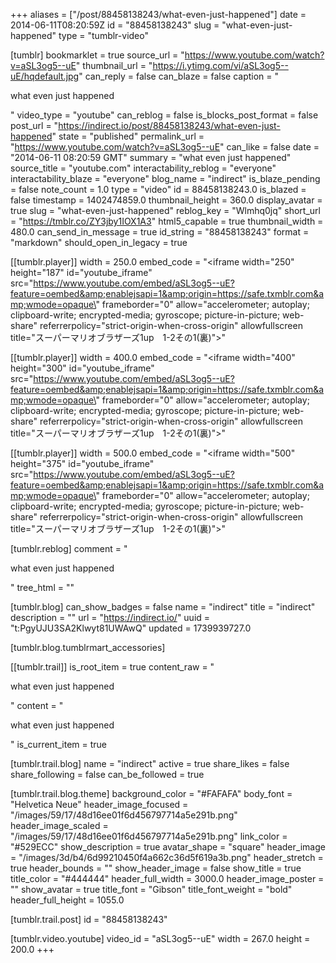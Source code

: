 +++
aliases = ["/post/88458138243/what-even-just-happened"]
date = 2014-06-11T08:20:59Z
id = "88458138243"
slug = "what-even-just-happened"
type = "tumblr-video"

[tumblr]
bookmarklet = true
source_url = "https://www.youtube.com/watch?v=aSL3og5--uE"
thumbnail_url = "https://i.ytimg.com/vi/aSL3og5--uE/hqdefault.jpg"
can_reply = false
can_blaze = false
caption = "<p>what even just happened</p>"
video_type = "youtube"
can_reblog = false
is_blocks_post_format = false
post_url = "https://indirect.io/post/88458138243/what-even-just-happened"
state = "published"
permalink_url = "https://www.youtube.com/watch?v=aSL3og5--uE"
can_like = false
date = "2014-06-11 08:20:59 GMT"
summary = "what even just happened"
source_title = "youtube.com"
interactability_reblog = "everyone"
interactability_blaze = "everyone"
blog_name = "indirect"
is_blaze_pending = false
note_count = 1.0
type = "video"
id = 88458138243.0
is_blazed = false
timestamp = 1402474859.0
thumbnail_height = 360.0
display_avatar = true
slug = "what-even-just-happened"
reblog_key = "Wlmhq0jq"
short_url = "https://tmblr.co/ZY3jby1IOX1A3"
html5_capable = true
thumbnail_width = 480.0
can_send_in_message = true
id_string = "88458138243"
format = "markdown"
should_open_in_legacy = true

[[tumblr.player]]
width = 250.0
embed_code = "<iframe width=\"250\" height=\"187\"  id=\"youtube_iframe\" src=\"https://www.youtube.com/embed/aSL3og5--uE?feature=oembed&amp;enablejsapi=1&amp;origin=https://safe.txmblr.com&amp;wmode=opaque\" frameborder=\"0\" allow=\"accelerometer; autoplay; clipboard-write; encrypted-media; gyroscope; picture-in-picture; web-share\" referrerpolicy=\"strict-origin-when-cross-origin\" allowfullscreen title=\"スーパーマリオブラザーズ1up　1-2その1(裏)\"></iframe>"

[[tumblr.player]]
width = 400.0
embed_code = "<iframe width=\"400\" height=\"300\"  id=\"youtube_iframe\" src=\"https://www.youtube.com/embed/aSL3og5--uE?feature=oembed&amp;enablejsapi=1&amp;origin=https://safe.txmblr.com&amp;wmode=opaque\" frameborder=\"0\" allow=\"accelerometer; autoplay; clipboard-write; encrypted-media; gyroscope; picture-in-picture; web-share\" referrerpolicy=\"strict-origin-when-cross-origin\" allowfullscreen title=\"スーパーマリオブラザーズ1up　1-2その1(裏)\"></iframe>"

[[tumblr.player]]
width = 500.0
embed_code = "<iframe width=\"500\" height=\"375\"  id=\"youtube_iframe\" src=\"https://www.youtube.com/embed/aSL3og5--uE?feature=oembed&amp;enablejsapi=1&amp;origin=https://safe.txmblr.com&amp;wmode=opaque\" frameborder=\"0\" allow=\"accelerometer; autoplay; clipboard-write; encrypted-media; gyroscope; picture-in-picture; web-share\" referrerpolicy=\"strict-origin-when-cross-origin\" allowfullscreen title=\"スーパーマリオブラザーズ1up　1-2その1(裏)\"></iframe>"

[tumblr.reblog]
comment = "<p>what even just happened</p>"
tree_html = ""

[tumblr.blog]
can_show_badges = false
name = "indirect"
title = "indirect"
description = ""
url = "https://indirect.io/"
uuid = "t:PgyUJU3SA2Klwyt81UWAwQ"
updated = 1739939727.0

[tumblr.blog.tumblrmart_accessories]

[[tumblr.trail]]
is_root_item = true
content_raw = "<p>what even just happened</p>"
content = "<p>what even just happened</p>"
is_current_item = true

[tumblr.trail.blog]
name = "indirect"
active = true
share_likes = false
share_following = false
can_be_followed = true

[tumblr.trail.blog.theme]
background_color = "#FAFAFA"
body_font = "Helvetica Neue"
header_image_focused = "/images/59/17/48d16ee01f6d456797714a5e291b.png"
header_image_scaled = "/images/59/17/48d16ee01f6d456797714a5e291b.png"
link_color = "#529ECC"
show_description = true
avatar_shape = "square"
header_image = "/images/3d/b4/6d99210450f4a662c36d5f619a3b.png"
header_stretch = true
header_bounds = ""
show_header_image = false
show_title = true
title_color = "#444444"
header_full_width = 3000.0
header_image_poster = ""
show_avatar = true
title_font = "Gibson"
title_font_weight = "bold"
header_full_height = 1055.0

[tumblr.trail.post]
id = "88458138243"

[tumblr.video.youtube]
video_id = "aSL3og5--uE"
width = 267.0
height = 200.0
+++
